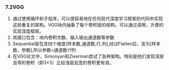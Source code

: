 ### 7.2VGG
1. 通过使用循环和子程序，可以很容易地在任何现代深度学习框架的代码中实现这些重复的架构。VGG块内抽象了每个卷积层的结构，可以通过调用，方便的实现深度框架。
2. 其接口包含：块内卷积次数、输入输出通道数等参数
3. Sequential层包含四个维度[样本数,通道数,行,列],经过Flatten后，变为[样本数，参数],所以参数=通道数*行*列
4. 在VGG论文中，Simonyan和Ziserman尝试了各种架构。特别是他们发现深层且窄的卷积（即3*3）比较浅层且宽的卷积更有效。
